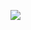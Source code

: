 [![](https://mermaid.ink/img/pako:eNqVV92K20YUfhWhsHgDtvXnH9mFwK7tLUuyYYnTXkTei7E0toaVNUIzTtbdNfSi9ymhEGgppTct9AkKfaj2EXpGo19LTrK7IM2c7ztnjs-cM2d0r7rUw-pYXYQnJ_eLUFFISPhYSYaK0uI-3uDWWGktEcOtdln6LYoJWgaYtXI6QFFMNijeTWhAY6H3RL8wdHOQqRaM1_iOF6zValWnnNPYw3FB6puGPjsv8QIS4gKezs76vTLMsEtDr-qNPjB0vcThOOakQrFsy-6dlc3wmN5i6cFAv7iYtSS0Fy947E9OFuEiXMco8pUXryTItkspuLVZZxJsGSyUWSyhLyH6rJCLP4hrSJjvaOlAmSDXx9pNlXUWRUan23n2MNJ1_eGCBHiJEa9xzM9x0kU-R5uFb-nui0iOlryU65je7Zq8PnXgqRg3T-vOSsg8hBKDU4Q3NJxjni2QC7SbTudZIivUcOiJPWn6lbb-cAmbhVkp7qmgI-HZHWxWiIJvmNizY1YEsbpoHiTxM5vFZtlesYc9iOkbEt2SKmrW0UOzCW4YNe3KvpYJZRPZNgorfb3Xe3hB14wj5ktKGsQ8WefY3caE7xQnH_33208fYI9fYv6OxrfXNCAuwcxJ50omELwfgXdNvUw154KssFxS-OX3f_9-Dzqvzs8mjniA7Oc_QADkGHN2hUK0hnMo5E4qUQoRcD_-KvUvNyCbuygMSbh2kpmSTeuuQyjSmmzwtQCFP8Ws5lEBVVYvxIehvaJw7NIYOLBwTDcYjthtko9zFwg4S7VGLN3rI6hMxmNQkpAyNxxNvmU9BYhx4p5dX0G9ybECE1HQ4j9LFEfLRmUthlHs-rminGaqz8kS4uRo8l1XW4Rfx2iVUNIBlDrzlxTFHhNG0tiVoje5nEyvSYRFP1CcyaU2mSr5HFLvB5E1dBu70C087MihIsaAfvjnRgEflPMtCbzT5AnS9x8he-AcknOBv8aMn4oHoH_-BVAyFsgURwHdncqXyNLvn-Zeggu3c74LsKIrspGMn6zsYX_Yb8tp5x3xuD8eRHdfldnGo9jWJ9nmAbv_KPbgUezho9j2o9ijL2AvQheSiU3xqtx5lQqzlzATnlI-66u9WuJpZ2iCsv7cAMkO1QCIYjwiN5vksiKbkOzsbsKymmx0rVxrTQRZl59QhWOgCS1OmCY0K-Vjwcq7eZVR2s5KkR_dz6LMKwoZLMu5CUmquQlIy7oKlfxiWe866tNBi8k18sjVO02NkzTAQ2Gt79QYlfaTo2pb3eB4g4gHN__k7r5Qkzv9Qh3DUNz1F_BFsAce2nI634WuOubxFrfVbeQhjqcEwcm7UccrFLBcOvNED8uFAUVwfVfH9yrfReIbY00YB5NwKV-RtZBv4wDEPucRG2uagLtrwv3tsuvSjcaI56OY-29HA21gDmxkWngwtFDfsjx3aYzsldkzVt5QN0yk7vdtNULhG0o3maswFYvcqeOOOeoOhvbAtizD1vvDoWm21Z2QG8OupY_gm8Du9W192LfAzHeJDaPbB_nI6lkmACPT7LVVnPzAK_nFlHw47f8HTjiCEA?type=png)](https://mermaid.live/edit#pako:eNqVV92K20YUfhWhsHgDtvXnH9mFwK7tLUuyYYnTXkTei7E0toaVNUIzTtbdNfSi9ymhEGgppTct9AkKfaj2EXpGo19LTrK7IM2c7ztnjs-cM2d0r7rUw-pYXYQnJ_eLUFFISPhYSYaK0uI-3uDWWGktEcOtdln6LYoJWgaYtXI6QFFMNijeTWhAY6H3RL8wdHOQqRaM1_iOF6zValWnnNPYw3FB6puGPjsv8QIS4gKezs76vTLMsEtDr-qNPjB0vcThOOakQrFsy-6dlc3wmN5i6cFAv7iYtSS0Fy947E9OFuEiXMco8pUXryTItkspuLVZZxJsGSyUWSyhLyH6rJCLP4hrSJjvaOlAmSDXx9pNlXUWRUan23n2MNJ1_eGCBHiJEa9xzM9x0kU-R5uFb-nui0iOlryU65je7Zq8PnXgqRg3T-vOSsg8hBKDU4Q3NJxjni2QC7SbTudZIivUcOiJPWn6lbb-cAmbhVkp7qmgI-HZHWxWiIJvmNizY1YEsbpoHiTxM5vFZtlesYc9iOkbEt2SKmrW0UOzCW4YNe3KvpYJZRPZNgorfb3Xe3hB14wj5ktKGsQ8WefY3caE7xQnH_33208fYI9fYv6OxrfXNCAuwcxJ50omELwfgXdNvUw154KssFxS-OX3f_9-Dzqvzs8mjniA7Oc_QADkGHN2hUK0hnMo5E4qUQoRcD_-KvUvNyCbuygMSbh2kpmSTeuuQyjSmmzwtQCFP8Ws5lEBVVYvxIehvaJw7NIYOLBwTDcYjthtko9zFwg4S7VGLN3rI6hMxmNQkpAyNxxNvmU9BYhx4p5dX0G9ybECE1HQ4j9LFEfLRmUthlHs-rminGaqz8kS4uRo8l1XW4Rfx2iVUNIBlDrzlxTFHhNG0tiVoje5nEyvSYRFP1CcyaU2mSr5HFLvB5E1dBu70C087MihIsaAfvjnRgEflPMtCbzT5AnS9x8he-AcknOBv8aMn4oHoH_-BVAyFsgURwHdncqXyNLvn-Zeggu3c74LsKIrspGMn6zsYX_Yb8tp5x3xuD8eRHdfldnGo9jWJ9nmAbv_KPbgUezho9j2o9ijL2AvQheSiU3xqtx5lQqzlzATnlI-66u9WuJpZ2iCsv7cAMkO1QCIYjwiN5vksiKbkOzsbsKymmx0rVxrTQRZl59QhWOgCS1OmCY0K-Vjwcq7eZVR2s5KkR_dz6LMKwoZLMu5CUmquQlIy7oKlfxiWe866tNBi8k18sjVO02NkzTAQ2Gt79QYlfaTo2pb3eB4g4gHN__k7r5Qkzv9Qh3DUNz1F_BFsAce2nI634WuOubxFrfVbeQhjqcEwcm7UccrFLBcOvNED8uFAUVwfVfH9yrfReIbY00YB5NwKV-RtZBv4wDEPucRG2uagLtrwv3tsuvSjcaI56OY-29HA21gDmxkWngwtFDfsjx3aYzsldkzVt5QN0yk7vdtNULhG0o3maswFYvcqeOOOeoOhvbAtizD1vvDoWm21Z2QG8OupY_gm8Du9W192LfAzHeJDaPbB_nI6lkmACPT7LVVnPzAK_nFlHw47f8HTjiCEA)
